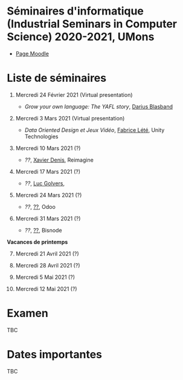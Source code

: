 # Séminaires d'informatique (Industrial Seminars in Computer Science) 2020-2021, UMons

- [Page Moodle](https://moodle.umons.ac.be/course/view.php?id=455)

# Liste de séminaires

1.	Mercredi 24 Février 2021 (Virtual presentation)

	* *Grow your own language: The YAFL story*, [Darius Blasband](https://www.dariusblasband.com/)


2.  Mercredi 3 Mars 2021 (Virtual presentation)

	* 	*Data Oriented Design et Jeux Vidéo*, [Fabrice Lété](https://www.linkedin.com/in/letef/?originalSubdomain=be), Unity Technologies


3.	Mercredi 10 Mars 2021 (?)

	* 	*??*, [Xavier Denis](https://www.linkedin.com/in/xavier-denis-822bb533/?originalSubdomain=be), Reimagine


4.	Mercredi 17 Mars 2021 (?)

	* 	*??*, [Luc Golvers](https://www.cepani.be/golvers-luc/), 


5.	Mercredi 24 Mars 2021 (?)

	* 	*??*, [??](??), Odoo


6.	Mercredi 31 Mars 2021 (?)

	* 	*??*, [??](??), Bisnode


**Vacances de printemps**

7.	Mercredi 21 Avril 2021 (?)

8.	Mercredi 28 Avril 2021 (?)

9. 	Mercredi 5 Mai 2021 (?)

10. Mercredi 12 Mai 2021 (?)

# Examen

TBC

# Dates importantes

TBC

